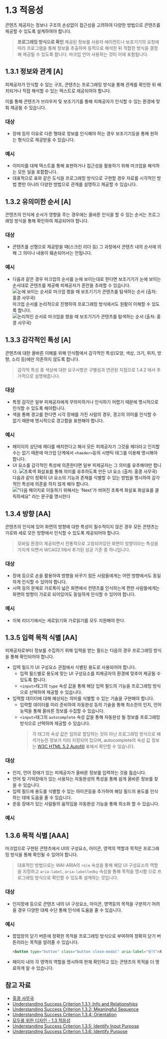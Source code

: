 # 1.3 적응성

콘텐츠 제공자는 정보나 구조의 손상없이 접근성을 고려하여 다양한 방법으로 콘텐츠를 제공할 수 있도록 설계하여야 합니다.

> **프로그래밍 방식으로 확인**
> 제공된 정보를 사용자 에이전트나 보조기기의 요청에 따라 프로그램을 통해 정보를 추출하여 동적으로 해석한 뒤 적합한 방식을 결정해 제공될 수 있도록 합니다.
> 마크업 언어 사용하는 것이 이에 포함됩니다.

## 1.3.1 정보와 관계 [A]

피제공자가 인식할 수 있는 구조, 콘텐츠는 프로그래밍 방식을 통해 관계를 확인한 뒤 배치되거나 직접 해석할 수 있는 텍스트로 제공되어야 합니다.

이를 통해 콘텐츠가 브라우저 및 보조기기를 통해 피제공자가 인식할 수 있는 환경에 맞춰 제공될 수 있습니다.

### 대상

- 장애 등의 이유로 다른 형태로 정보를 인식해야 하는 경우 보조기기등을 통해 원하는 형식으로 제공받을 수 있습니다.

### 예시

- 이미지를 대체 텍스트를 통해 표현하거나 접근성을 활용하기 위해 마크업을 해석하는 모든 일을 포함합니다.
- 대표적으로 표와 같은 도식을 프로그래밍 방식으로 구현할 경우 자료를 시각적인 방법 뿐만 아니라 다양한 방법으로 관계를 설명하고 제공할 수 있습니다.

## 1.3.2 유의미한 순서 [A]

콘텐츠의 인식에 순서가 영향을 주는 경우에는 올바른 인식을 할 수 있는 순서는 프로그래밍 방식을 통해 확인하여 제공되어야 합니다.

### 대상

- 콘텐츠를 선형으로 제공받을 때(스크린 리더 등) 그 과정에서 콘텐츠 내의 순서에 의해 그 의미나 내용이 훼손되어서는 안됩니다.

### 예시

- 다음과 같은 경우 마크업의 순서를 눈에 보이는대로 한다면 보조기기가 눈에 보이는 순서대로 콘텐츠를 제공해 피제공자가 혼란을 초래할 수 있습니다.
  ![눈에 보이는 순서로 마크업 했을 때 보조기기가 콘텐츠를 탐색하는 순서 (출처: 홍콩 사무국)](img/03.jpg)
  마크업 순서를 논리적으로 진행하여 프로그래밍 방식에서도 원활이 이해할 수 있도록 합니다.
  ![논리적인 순서로 마크업을 했을 때 보조기기가 콘텐츠를 탐색하는 순서 (출처: 홍콩 사무국)](img/04.jpg)

## 1.3.3 감각적인 특성 [A]

콘텐츠에 대한 올바른 이해를 위해 인식함에서 감각적인 특성(모양, 색상, 크기, 위치, 방향, 소리 등)에만 의존하지 않도록 합니다.

> 감각적 특성 중 색상에 대한 요구사항은 구별성과 연관된 지침으로 1.4.2 에서 추가적으로 설명해줍니다.

### 대상

- 특정 감각은 일부 피제공자에게 무의미하거나 인식하기 어렵기 때문에 명시적으로 인식할 수 있도록 해야합니다.
- 색을 통해 경고를 한다면 시각 장애를 가진 사람의 경우, 경고의 의미를 인식할 수 없기 때문에 명시적으로 경고함을 표현해야 합니다.

### 예시

- 페이지의 상단에 헤더를 배치한다고 해서 모든 피제공자가 그것을 헤더라고 인지할 수는 없기 때문에 마크업 단계에서 `<haeder>`등의 시멘틱 태그를 이용해 명시해야 합니다.
- UI 요소를 감각적인 특성에 의존한다면 일부 피제공자는 그 의미를 유추해야만 합니다.
  ![초록색 화살표를 통해 의미를 유추하도록 만든 UI 요소 (출처: 홍콩 사무국)](img/01.jpg)
  다음과 같이 정확히 UI 요소의 기능과 존재를 식별할 수 있는 방법을 명시하여 감각적인 특성에 의존을 하지 않게 해야 합니다.
  !["다음 페이지로 이동하기 위해서는 'Next'가 씌여진 초록색 화살표 화살표를 클릭하세요" 라는 문구를 명시한다](img/02.jpg)

## 1.3.4 방향 [AA]

콘텐츠의 인식에 있어 화면의 방향에 대한 특성이 필수적이지 않은 경우 모든 콘텐츠는 가로와 세로 모든 방향에서 인식할 수 있도록 제공되어야 합니다.

> 모바일 환경이 제공되면서 전통적으로 고정되어있던 화면이 방향이라는 특성을 가지게 되면서 WCAG2.1에서 추가된 성공 기준 중 하나입니다.

### 대상

- 장애 등으로 손을 활용하여 방향을 바꾸기 힘든 사람들에게는 어떤 방향에서도 동일하게 인식할 수 있어야 합니다.
- 시력 등의 문제로 가로폭이 넓은 화면에서 컨텐츠를 인식하는게 편한 사람들에게는 화면의 방향이 가로로 되어있어도 동일하게 인식할 수 있어야 합니다.

### 예시

- 이북 리더기에서는 세로읽기와 가로읽기를 모두 지원해야 한다.

## 1.3.5 입력 목적 식별 [AA]

피제공자로부터 정보를 수집하기 위해 입력을 받는 필드는 다음의 경우 프로그래밍 방식을 통해 확인되어야 합니다.

- 입력 필드가 UI 구성요소 관점에서 식별된 용도로 사용되어야 합니다.
  - 입력 필드별로 용도에 맞는 UI 구성요소를 피제공자의 환경에 맞추어 제공될 수 있도록 합니다.
  - `<input>`태그의 `type` 속성 값을 통해 해당 입력 필드의 기능을 프로그래밍 방식으로 선택하여 제공할 수 있습니다.
- 입력할 데이터에 대해 예상되는 의미를 식별할 수 있는 기술을 구현해야 합니다.
  - 입력할 데이터를 미리 준비하여 자동완성 등의 기술을 통해 최소한의 인지, 언어능력을 통해 올바른 정보를 수집할 수 있습니다.
  - `<input>`태그의 `autocomplete` 속성 값을 통해 자동완성 될 정보를 프로그래밍 방식으로 선택하여 제공할 수 있습니다.
    > 각 태그의 속성 값은 임의로 할당하는 것이 아닌 프로그래밍 방식으로 해석가능한 정보가 미리 지정되어 있으며, autocomplete의 속성 값 정보는 [W3C HTML 5.2 Autofill](https://www.w3.org/TR/html52/sec-forms.html#sec-autofill) 표에서 확인할 수 있습니다.

### 대상

- 인지, 언어 장애가 있는 피제공자가 올바른 정보를 입력하는 것을 돕습니다.
- 언어 및 기억장애가 있는 사용자는 자동완성의 특성을 통해 쉽게 올바른 정보를 찾을 수 있습니다.
- 입력 필드에 용도를 식별할 수 있는 아이콘등을 추가하여 해당 필드의 용도를 인식하는 데에 도움을 줄 수 있습니다.
- 운동 장애가 있는 사람들의 움직임을 자동완성 기능을 통해 최소화 할 수 있습니다.

### 예시

## 1.3.6 목적 식별 [AAA]

마크업으로 구현된 콘텐츠에서 UI의 구성요소, 아이콘, 영역의 역할과 목적은 프로그래밍 방식을 통해 확인될 수 있어야 합니다.

> 대표적인 방법으로는 WAI-ARIA의 `role` 속성을 통해 해당 UI 구성요소의 역할을 지정하고 `aria-label`, `aria-labelledby` 속성을 통해 목적을 명시함 으로 프로그래밍 방식으로 확인할 수 있도록 설계하는 것입니다.

### 대상

- 인지장애 등으로 콘텐츠 내의 UI 구성요소, 아이콘, 영역등의 목적을 구분하기 어려울 경우 다양한 대체 수단 통해 인식에 도움을 줄 수 있습니다.

### 예시

- 팝업창의 닫기 버튼에 정확한 목적을 프로그래밍 방식으로 부여하여 정확히 닫기 버튼이라는 목적을 알려줄 수 있습니다.

  ```html
  <button type="button" class="button close-modal" aria-label="닫기">X</button>
  ```

- 페이지 내의 각 영역의 역할을 명시하여 현재 확인하고 있는 콘텐츠의 목적을 더 명료하게 알 수 있습니다.

## 참고 자료

- [홍콩 사무국](https://www.ogcio.gov.hk/en/our_work/community/web_mobileapp_accessibility/promulgating_resources/handbook/wcag2a/8_7_sensory_characteristics.html)
- [Understanding Success Criterion 1.3.1: Info and Relationships](https://www.w3.org/WAI/WCAG21/Understanding/info-and-relationships.html)
- [Understanding Success Criterion 1.3.2: Meaningful Sequence](https://www.w3.org/WAI/WCAG21/Understanding/meaningful-sequence.html)
- [Understanding Success Criterion 1.3.4: Orientation](https://www.w3.org/WAI/WCAG21/Understanding/orientation.html)
- [모두를 위한 디자인 - 1.3 적응성](https://a11y.gitbook.io/wcag/1-perceivable/1.3-adaptable)
- [Understanding Success Criterion 1.3.5: Identify Input Purpose
  ](https://www.w3.org/WAI/WCAG21/Understanding/identify-input-purpose.html)
- [Understanding Success Criterion 1.3.6: Identify Purpose](https://www.w3.org/WAI/WCAG21/Understanding/identify-purpose.html)
